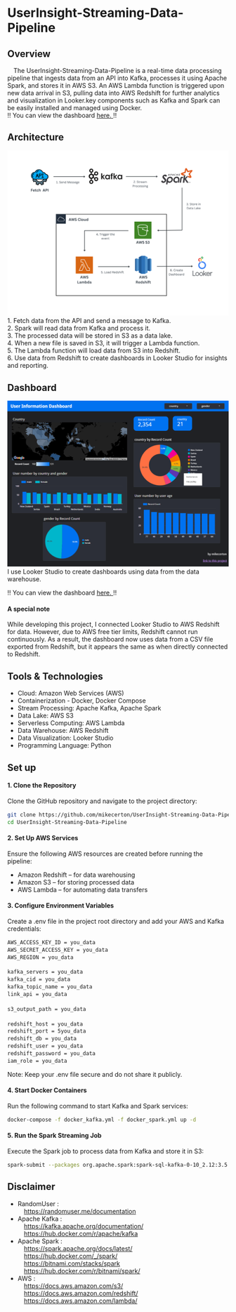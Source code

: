 # UserInsight-Streaming-Data-Pipeline
## Overview
&emsp;The UserInsight-Streaming-Data-Pipeline is a real-time data processing pipeline that ingests data from an API into Kafka, processes it using Apache Spark, and stores it in AWS S3. An AWS Lambda function is triggered upon new data arrival in S3, pulling data into AWS Redshift for further analytics and visualization in Looker.key components such as Kafka and Spark can be easily installed and managed using Docker. <br>
!! You can view the dashboard [here. ](https://lookerstudio.google.com/reporting/581cb65a-beb0-45b6-a14c-8f86a316fd18)!! <br>
## Architecture
<img src="readme_pic/UserInsight_Architecture.png" alt="Architecture" width="800">
1. Fetch data from the API and send a message to Kafka. <br>
2. Spark will read data from Kafka and process it. <br>
3. The processed data will be stored in S3 as a data lake. <br>
4. When a new file is saved in S3, it will trigger a Lambda function. <br>
5. The Lambda function will load data from S3 into Redshift. <br>
6. Use data from Redshift to create dashboards in Looker Studio for insights and reporting. <br>

## Dashboard
<img src="readme_pic/UserInsight_Dashboard.png" alt="Dashboard" width="750">
I use Looker Studio to create dashboards using data from the data warehouse.

!! You can view the dashboard [here. ](https://lookerstudio.google.com/reporting/581cb65a-beb0-45b6-a14c-8f86a316fd18)!! <br>
#### A special note
While developing this project, I connected Looker Studio to AWS Redshift for data. However, due to AWS free tier limits, Redshift cannot run continuously. As a result, the dashboard now uses data from a CSV file exported from Redshift, but it appears the same as when directly connected to Redshift.

## Tools & Technologies
- Cloud: Amazon Web Services (AWS) <br>
- Containerization - Docker, Docker Compose <br>
- Stream Processing: Apache Kafka, Apache Spark <br>
- Data Lake: AWS S3 <br>
- Serverless Computing: AWS Lambda <br>
- Data Warehouse: AWS Redshift <br>
- Data Visualization: Looker Studio <br>
- Programming Language: Python <br>

## Set up
#### 1. Clone the Repository <br>
Clone the GitHub repository and navigate to the project directory:
```bash
git clone https://github.com/mikecerton/UserInsight-Streaming-Data-Pipeline.git
cd UserInsight-Streaming-Data-Pipeline
```
#### 2. Set Up AWS Services <br>
Ensure the following AWS resources are created before running the pipeline:
- Amazon Redshift – for data warehousing
- Amazon S3 – for storing processed data
- AWS Lambda – for automating data transfers
#### 3. Configure Environment Variables
Create a .env file in the project root directory and add your AWS and Kafka credentials:
```bash
AWS_ACCESS_KEY_ID = you_data
AWS_SECRET_ACCESS_KEY = you_data
AWS_REGION = you_data

kafka_servers = you_data
kafka_cid = you_data
kafka_topic_name = you_data
link_api = you_data

s3_output_path = you_data

redshift_host = you_data
redshift_port = 5you_data
redshift_db = you_data
redshift_user = you_data
redshift_password = you_data
iam_role = you_data
```
Note: Keep your .env file secure and do not share it publicly. <br>
#### 4. Start Docker Containers <br>
Run the following command to start Kafka and Spark services:
```bash
docker-compose -f docker_kafka.yml -f docker_spark.yml up -d
```
#### 5. Run the Spark Streaming Job <br>
Execute the Spark job to process data from Kafka and store it in S3: 
```bash
spark-submit --packages org.apache.spark:spark-sql-kafka-0-10_2.12:3.5.5 /opt/bitnami/my_spark/spark_stream_s3.py
```

## Disclaimer
- RandomUser : <br>
&emsp;https://randomuser.me/documentation <br>
- Apache Kafka : <br>
&emsp;https://kafka.apache.org/documentation/ <br>
&emsp;https://hub.docker.com/r/apache/kafka <br>
- Apache Spark : <br>
&emsp;https://spark.apache.org/docs/latest/ <br>
&emsp;https://hub.docker.com/_/spark/ <br>
&emsp;https://bitnami.com/stacks/spark <br>
&emsp;https://hub.docker.com/r/bitnami/spark/ <br>
- AWS : <br>
&emsp;https://docs.aws.amazon.com/s3/ <br>
&emsp;https://docs.aws.amazon.com/redshift/ <br>
&emsp;https://docs.aws.amazon.com/lambda/ <br>

